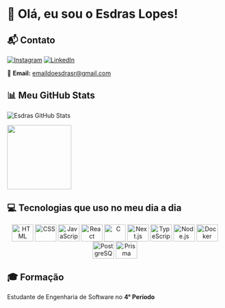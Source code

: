 # 👋 Olá, eu sou o Esdras Lopes!



## 📬 Contato

[![Instagram](https://img.shields.io/badge/Instagram-E4405F?style=for-the-badge&logo=instagram&logoColor=white)](https://www.instagram.com/esdrasslopes/)
[![LinkedIn](https://img.shields.io/badge/LinkedIn-0077B5?style=for-the-badge&logo=linkedin&logoColor=white)](https://www.linkedin.com/in/esdras-lopes-rocha/)

📧 **Email:** [emaildoesdrasr@gmail.com](mailto:emaildoesdrasr@gmail.com)



## 📊 Meu GitHub Stats
![Esdras GitHub Stats](https://github-readme-stats.vercel.app/api?username=esdrasslopes&show_icons=true&theme=radical)
<div style="display: flex; justify-content: space-between;">
  <img src="https://github-readme-stats.vercel.app/api/top-langs/?username=esdrasslopes&layout=compact&theme=github_dark" height="150">
</div>


## 💻 Tecnologias que uso no meu dia a dia
<div align="center" style="display: inline_block">
  <img align="center" alt="HTML" height="40" width="50" src="https://cdn.jsdelivr.net/gh/devicons/devicon/icons/html5/html5-original.svg">
  <img align="center" alt="CSS" height="40" width="50" src="https://cdn.jsdelivr.net/gh/devicons/devicon/icons/css3/css3-original.svg">
  <img align="center" alt="JavaScript" height="40" width="50" src="https://cdn.jsdelivr.net/gh/devicons/devicon/icons/javascript/javascript-original.svg">
  <img align="center" alt="React" height="40" width="50" src="https://cdn.jsdelivr.net/gh/devicons/devicon/icons/react/react-original.svg">
  <img align="center" alt="C" height="40" width="50" src="https://cdn.jsdelivr.net/gh/devicons/devicon/icons/c/c-original.svg">
  <img align="center" alt="Next.js" height="40" width="50" src="https://cdn.jsdelivr.net/gh/devicons/devicon/icons/nextjs/nextjs-original.svg">
  <img align="center" alt="TypeScript" height="40" width="50" src="https://cdn.jsdelivr.net/gh/devicons/devicon/icons/typescript/typescript-original.svg">
  <img align="center" alt="Node.js" height="40" width="50" src="https://cdn.jsdelivr.net/gh/devicons/devicon/icons/nodejs/nodejs-original.svg">
  <img align="center" alt="Docker" height="40" width="50" src="https://cdn.jsdelivr.net/gh/devicons/devicon/icons/docker/docker-original.svg">
  <img align="center" alt="PostgreSQL" height="40" width="50" src="https://cdn.jsdelivr.net/gh/devicons/devicon/icons/postgresql/postgresql-original.svg">
  <img align="center" alt="Prisma" height="40" width="50" src="https://cdn.jsdelivr.net/gh/devicons/devicon/icons/prisma/prisma-original.svg">
</div>


## 🎓 Formação

Estudante de Engenharia de Software no **4° Período**





